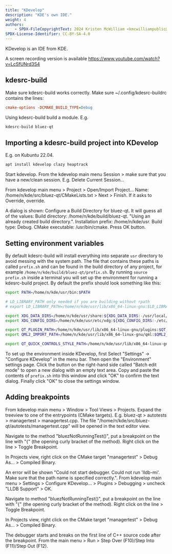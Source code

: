 ```yaml
---
title: "KDevelop"
description: "KDE's own IDE."
weight: 4
authors:
    - SPDX-FileCopyrightText: 2024 Kristen McWilliam <kmcwilliampublic@gmail.com>
SPDX-License-Identifier: CC-BY-SA-4.0
---
```



KDevelop is an IDE from KDE.

A screen recording version is available https://www.youtube.com/watch?v=LcSfUNrd3S4


## kdesrc-build

Make sure kdesrc-build works correctly. Make sure ~/.config/kdesrc-buildrc contains the lines:

```ini
cmake-options -DCMAKE_BUILD_TYPE=Debug
```

Using kdesrc-build build a module. E.g.

```bash
kdesrc-build bluez-qt
```


## Importing a kdesrc-build project into KDevelop

E.g. on Kubuntu 22.04.

```bash
apt install kdevelop clazy heaptrack
```

Start kdevelop. From the kdevelop main menu Session > make sure that you have a new/clean session. E.g. Delete Current Session...

From kdevelop main menu > Project > Open/Import Project... Name: /home/n/kde/src/bluez-qt/CMakeLists.txt > Next > Finish. If it asks to Override, override.

A dialog is shown: Configure a Build Directory for bluez-qt. It will guess all of the values: Build directory: /home/n/kde/build/bluez-qt. "Using an already created build directory.". Installation prefix: /home/n/kde/usr. Build type: Debug. CMake executable: /usr/bin/cmake. Press OK button.


## Setting environment variables

By default kdesrc-build will install everything into separate `usr` directory to avoid messing with the system path. The file that contains these paths is called `prefix.sh` and can be found in the build directory of any project, for example `/home/n/kde/build/bluez-qt/prefix.sh`. By running `source prefix.sh` inside a terminal you will set up the environment for running a kdesrc-build project. By default the prefix should look something like this:

```bash
export PATH=/home/n/kde/usr/bin:$PATH

# LD_LIBRARY_PATH only needed if you are building without rpath
# export LD_LIBRARY_PATH=/home/n/kde/usr/lib/x86_64-linux-gnu:$LD_LIBRARY_PATH

export XDG_DATA_DIRS=/home/n/kde/usr/share:${XDG_DATA_DIRS:-/usr/local/share/:/usr/share/}
export XDG_CONFIG_DIRS=/home/n/kde/usr/etc/xdg:${XDG_CONFIG_DIRS:-/etc/xdg}

export QT_PLUGIN_PATH=/home/n/kde/usr/lib/x86_64-linux-gnu/plugins:$QT_PLUGIN_PATH
export QML2_IMPORT_PATH=/home/n/kde/usr/lib/x86_64-linux-gnu/qml:$QML2_IMPORT_PATH

export QT_QUICK_CONTROLS_STYLE_PATH=/home/n/kde/usr/lib/x86_64-linux-gnu/qml/QtQuick/Controls.2/:$QT_QUICK_CONTROLS_STYLE_PATH
```

To set up the environment inside KDevelop, first Select "Settings" -> "Configure KDevelop" in the menu bar. Then open the "Environment" settings page. Click the button on the right-hand side called "Batch edit mode" to open a new dialog with an empty text area. Copy and paste the contents of `prefix.sh` into this window and click "OK" to confirm the text dialog. Finally click "OK" to close the settings window.


## Adding breakpoints

From kdevelop main menu > Window > Tool Views > Projects. Expand the treeview to one of the entrypoints (CMake targets). E.g. bluez-qt > autotests > managertest > managertest.cpp. The file "/home/n/kde/src/bluez-qt/autotests/managertest.cpp" will be opened in the text editor view.

Navigate to the method "bluezNotRunningTest()", put a breakpoint on the line with "{" (the opening curly bracket of the method). Right click on the line > Toggle Breakpoint.

In Projects view, right click on the CMake target "managertest" > Debug As... > Compiled Binary.

An error will be shown "Could not start debugger. Could not run 'lldb-mi'. Make sure that the path name is specified correctly.". From kdevelop main menu > Settings > Configure KDevelop... > Plugins >  Debugging > uncheck "LLDB Support" > OK.

Navigate to method "bluezNotRunningTest()", put a breakpoint on the line with "{" (the opening curly bracket of the method). Right click on the line > Toggle Breakpoint.

In Projects view, right click on the CMake target "managertest" > Debug As... > Compiled Binary.

The debugger starts and breaks on the first line of C++ source code after the breakpoint. From the main menu > Run > Step Over (F10)/Step Into (F11)/Step Out (F12).
